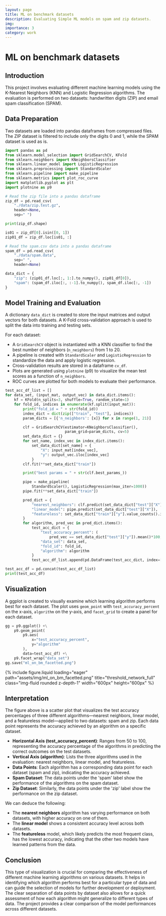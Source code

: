 ```yaml
---
layout: page
title: ML on benchmark datasets
description: Evaluating Simple ML models on spam and zip datasets.
img:
importance: 3
category: work
---
```


# ML on benchmark datasets

## Introduction
This project involves evaluating different machine learning models using the K-Nearest Neighbors (KNN) and Logistic Regression algorithms. The evaluation is performed on two datasets: handwritten digits (ZIP) and email spam classification (SPAM).

## Data Preparation
Two datasets are loaded into pandas dataframes from compressed files. The ZIP dataset is filtered to include only the digits 0 and 1, while the SPAM dataset is used as is.

```python
import pandas as pd
from sklearn.model_selection import GridSearchCV, KFold
from sklearn.neighbors import KNeighborsClassifier
from sklearn.linear_model import LogisticRegression
from sklearn.preprocessing import StandardScaler
from sklearn.pipeline import make_pipeline
from sklearn.metrics import plot_roc_curve
import matplotlib.pyplot as plt
import plotnine as p9

# Read the zip file into a pandas dataframe
zip_df = pd.read_csv(
    "./data/zip.test.gz",
    header=None,
    sep=" ")

print(zip_df.shape)

is01 = zip_df[0].isin([0, 1])
zip01_df = zip_df.loc[is01, :]

# Read the spam.csv data into a pandas dataframe
spam_df = pd.read_csv(
    "./data/spam.data",
    sep=" ",
    header=None)

data_dict = {
    "zip": (zip01_df.loc[:, 1:].to_numpy(), zip01_df[0]),
    "spam": (spam_df.iloc[:, :-1].to_numpy(), spam_df.iloc[:, -1])
}
```

## Model Training and Evaluation
A dictionary `data_dict` is created to store the input matrices and output vectors for both datasets. A K-Fold cross-validation approach is used to split the data into training and testing sets.

For each dataset:
- A `GridSearchCV` object is instantiated with a KNN classifier to find the best number of neighbors (`n_neighbors`) from 1 to 20.
- A pipeline is created with `StandardScaler` and `LogisticRegression` to standardize the data and apply logistic regression.
- Cross-validation results are stored in a dataframe `cv_df`.
- Plots are generated using `plotnine` (p9) to visualize the mean test scores as a function of `n_neighbors`.
- ROC curves are plotted for both models to evaluate their performance.

```python
test_acc_df_list = []
for data_set, (input_mat, output_vec) in data_dict.items():
    kf = KFold(n_splits=3, shuffle=True, random_state=1)
    for fold_id, indices in enumerate(kf.split(input_mat)):
        print("fold_id = " + str(fold_id))
        index_dict = dict(zip(["train", "test"], indices))
        param_dicts = [{'n_neighbors': [x]} for x in range(1, 21)]

        clf = GridSearchCV(estimator=KNeighborsClassifier(),
                           param_grid=param_dicts, cv=5)
        set_data_dict = {}
        for set_name, index_vec in index_dict.items():
            set_data_dict[set_name] = {
                "X": input_mat[index_vec],
                "y": output_vec.iloc[index_vec]
            }
        clf.fit(**set_data_dict["train"])

        print("best params = " + str(clf.best_params_))

        pipe = make_pipeline(
            StandardScaler(), LogisticRegression(max_iter=1000))
        pipe.fit(**set_data_dict["train"])

        pred_dict = {
            "nearest_neighbors": clf.predict(set_data_dict["test"]["X"]),
            "linear_model": pipe.predict(set_data_dict["test"]["X"]),
            "featureless": set_data_dict["train"]["y"].value_counts().idxmax()
        }
        for algorithm, pred_vec in pred_dict.items():
            test_acc_dict = {
                "test_accuracy_percent": (
                    pred_vec == set_data_dict["test"]["y"]).mean()*100,
                "data_set": data_set,
                "fold_id": fold_id,
                "algorithm": algorithm
            }
            test_acc_df_list.append(pd.DataFrame(test_acc_dict, index=[0]))

test_acc_df = pd.concat(test_acc_df_list)
print(test_acc_df)
```

## Visualization
A ggplot is created to visually examine which learning algorithm performs best for each dataset. The plot uses `geom_point` with `test_accuracy_percent` on the x-axis, `algorithm` on the y-axis, and `facet_grid` to create a panel for each dataset.

```python
gg = p9.ggplot() +\
    p9.geom_point(
        p9.aes(
            x="test_accuracy_percent",
            y="algorithm"
        ),
        data=test_acc_df) +\
    p9.facet_wrap("data_set")
gg.save("ml_on_bm_facetted.png")
```

<div class="row">
    <div class="col-sm mt-3 mt-md-0">
        {% include figure.liquid loading="eager" path="assets/img/ml_on_bm_facetted.png" title="threshold_network_full" class="img-fluid rounded z-depth-1" width="600px" height="600px" %}
    </div>
</div>

## Interpretation
The figure above is a scatter plot that visualizes the test accuracy percentages of three different algorithms—nearest neighbors, linear model, and a featureless model—applied to two datasets: spam and zip. Each data point represents the accuracy achieved by an algorithm on a specific dataset.

- **Horizontal Axis (test_accuracy_percent)**: Ranges from 50 to 100, representing the accuracy percentage of the algorithms in predicting the correct outcomes on the test datasets.
- **Vertical Axis (algorithm)**: Lists the three algorithms used in the evaluation: nearest neighbors, linear model, and featureless.
- **Data Points**: Each algorithm has a corresponding data point for each dataset (spam and zip), indicating the accuracy achieved.
- **Spam Dataset**: The data points under the 'spam' label show the performance of the algorithms on the spam dataset.
- **Zip Dataset**: Similarly, the data points under the 'zip' label show the performance on the zip dataset.

We can deduce the following:
- The **nearest neighbors** algorithm has varying performance on both datasets, with higher accuracy on one of them.
- The **linear model** shows a consistent accuracy level across both datasets.
- The **featureless** model, which likely predicts the most frequent class, has the lowest accuracy, indicating that the other two models have learned patterns from the data.


## Conclusion
This type of visualization is crucial for comparing the effectiveness of different machine learning algorithms on various datasets. 
It helps in identifying which algorithm performs best for a particular type of data and can guide the selection of models for further development or deployment. 
The clear separation of data points by dataset also allows for a quick assessment of how each algorithm might generalize to different types of data.
The project provides a clear comparison of the model performances across different datasets.